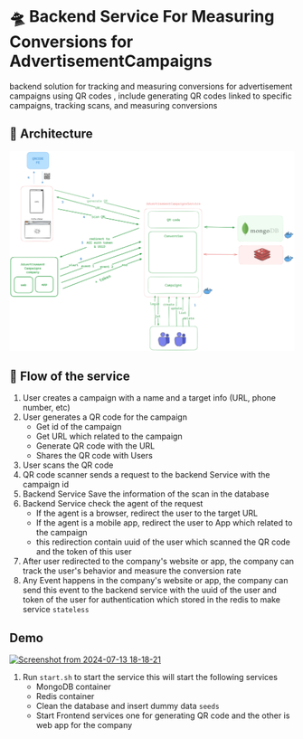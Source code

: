 # 🛸 Backend Service For  Measuring Conversions for AdvertisementCampaigns

backend solution for tracking and measuring conversions for advertisement campaigns using QR
codes , include generating QR codes linked to specific campaigns, tracking scans, and
measuring conversions

## 🚀 Architecture
![ScreenShot](/docs/arch.png)

## 🔫 Flow of the service

1. User creates a campaign with a name and a target info (URL, phone number, etc)
2. User generates a QR code for the campaign
    + Get id of the campaign
    + Get URL which related to the campaign
    + Generate QR code with the URL
    + Shares the QR code with Users
3. User scans the QR code
4. QR code scanner sends a request to the backend Service with the campaign id
5. Backend Service Save the information of the scan in the database
6. Backend Service check the agent of the request
    + If the agent is a browser, redirect the user to the target URL
    + If the agent is a mobile app, redirect the user to App which related to the campaign
    + this redirection contain uuid of the user which scanned the QR code and the token of this user 
7. After user redirected to the company's website or app, the company can track the user's behavior and measure the conversion rate
8. Any Event happens in the company's website or app, the company can send this event to the backend service with the uuid of the user and token of the user for authentication which stored in the redis to make service `stateless`


## Demo


[![Screenshot from 2024-07-13 18-18-21](https://github.com/user-attachments/assets/81efe9b1-de4e-4abf-8b03-2a60291705b3)](https://github.com/user-attachments/assets/60880743-2271-4109-be3e-d19e25a473cd)



1. Run `start.sh` to start the service this will start the following services
    + MongoDB container
    + Redis container
    + Clean the database and insert dummy data `seeds`
    + Start Frontend services one for generating QR code and the other is web app for the company



